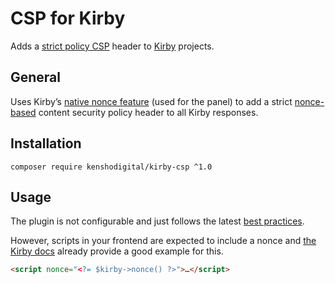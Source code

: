 # CSP for Kirby

Adds a [strict policy CSP][1] header to [Kirby][2] projects.

## General

Uses Kirby’s [native nonce feature][3] (used for the panel) to add a strict [nonce-based][4] content security policy header to all Kirby responses.

## Installation

```shell
composer require kenshodigital/kirby-csp ^1.0
```

## Usage

The plugin is not configurable and just follows the latest [best practices][5].

However, scripts in your frontend are expected to include a nonce and [the Kirby docs][6] already provide a good example for this.

```html
<script nonce="<?= $kirby->nonce() ?>">…</script>
```

[1]: https://cheatsheetseries.owasp.org/cheatsheets/Content_Security_Policy_Cheat_Sheet.html#strict-policy
[2]: https://getkirby.com
[3]: https://getkirby.com/docs/reference/objects/cms/app/nonce
[4]: https://cheatsheetseries.owasp.org/cheatsheets/Content_Security_Policy_Cheat_Sheet.html#nonce-based-strict-policy
[5]: https://web.dev/articles/strict-csp
[6]: https://getkirby.com/docs/reference/objects/cms/app/nonce#example
